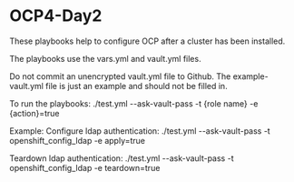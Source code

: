 # OCP4-Day2

These playbooks help to configure OCP after a cluster has been installed.

The playbooks use the vars.yml and vault.yml files.

Do not commit an unencrypted vault.yml file to Github.  The example-vault.yml file 
is just an example and should not be filled in.

To run the playbooks:
./test.yml --ask-vault-pass -t {role name} -e {action}=true

Example:
Configure ldap authentication:
./test.yml --ask-vault-pass -t openshift_config_ldap -e apply=true

Teardown ldap authentication:
./test.yml --ask-vault-pass -t openshift_config_ldap -e teardown=true



